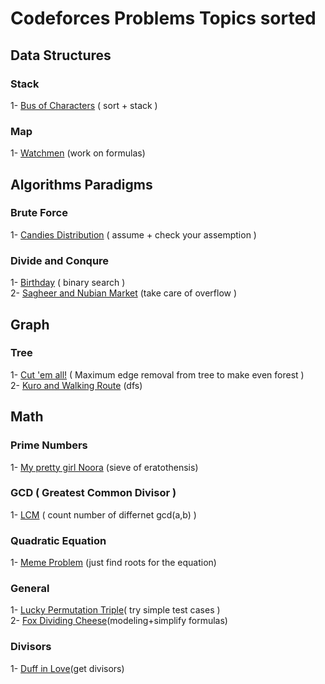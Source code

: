 # Codeforces Problems Topics sorted

## Data Structures

### Stack
1- [Bus of Characters](http://codeforces.com/contest/982/problem/B) ( sort + stack )<br>

### Map
1- [Watchmen](https://codeforces.com/contest/651/problem/C) (work on formulas)<br>

## Algorithms Paradigms
### Brute Force
1- [Candies Distribution](https://codeforces.com/problemset/problem/1054/C) ( assume + check your assemption )<br>

### Divide and Conqure
1- [Birthday](https://codeforces.com/problemset/problem/1068/A) ( binary search )<br>
2- [Sagheer and Nubian Market](https://codeforces.com/contest/812/problem/C) (take care of overflow ) <br>

## Graph

### Tree 
1- [Cut 'em all!](http://codeforces.com/contest/982/problem/C) ( Maximum edge removal from tree to make even forest ) <br> 
2- [Kuro and Walking Route](http://codeforces.com/problemset/problem/979/C) (dfs) <br>

## Math

### Prime Numbers
1- [My pretty girl Noora](http://codeforces.com/contest/822/problem/D) (sieve of eratothensis) <br>

### GCD ( Greatest Common Divisor )
1- [LCM](https://codeforces.com/problemset/problem/1068/B) ( count number of differnet gcd(a,b) )<br>

### Quadratic Equation
1- [Meme Problem](https://codeforces.com/problemset/problem/1076/C) (just find roots for the equation)<br> 

### General
1- [Lucky Permutation Triple](https://codeforces.com/problemset/problem/304/C)( try simple test cases )<br>
2- [Fox Dividing Cheese](https://codeforces.com/contest/371/problem/B)(modeling+simplify formulas)<br>

### Divisors
1- [Duff in Love](https://codeforces.com/contest/588/problem/B)(get divisors)<br>

